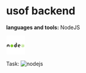 # usof backend

**languages and tools:**
NodeJS

<p>
    <a href="https://nodejs.org" target="_blank" rel="noreferrer">
        <img src="https://raw.githubusercontent.com/devicons/devicon/master/icons/nodejs/nodejs-original-wordmark.svg" alt="nodejs" width="50" height="50"/>
    </a>
</p>

<p>
    Task:
    <img src="usof_backend.pdf" alt="nodejs" width="50" height="50"/>
</p>
